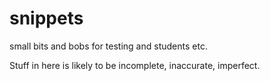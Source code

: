 # snippets
small bits and bobs for testing and students etc.

Stuff in here is likely to be incomplete, inaccurate, imperfect.
